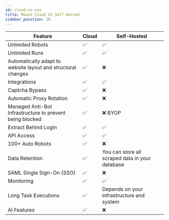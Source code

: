 ```yaml
---
id: cloud-vs-oss
title: Maxun Cloud VS Self Hosted
sidebar_position: 10
---
```


| Feature                      | Cloud                                      | Self-Hosted                                |
|------------------------------|--------------------------------------------|-------------------------------------------|
| Unlimited Robots             | ✅                                        | ✅                                         |
| Unlimited Runs               | ✅                                        | ✅                                         |
| Automatically adapt to website layout and structural changes  | ✅       | ❌     |
| Integrations                 | ✅                                        | ✅                                         |
| Captcha Bypass               | ✅                                        | ❌                                         |
| Automatic Proxy Rotation     | ✅                                        | ❌                                         |
| Managed Anti-Bot Infrastructure to prevent being blocked       | ✅                                        | ❌ BYOP                                       |
| Extract Behind Login         | ✅                                        | ✅                                         |
| API Access                   | ✅                                        | ✅                                         |
| 100+ Auto Robots             | ✅                                        | ❌                                         |
| Data Retention               | ✅                                        | You can store all scraped data in your database  |
| SAML Single Sign-On (SSO)    | ✅                                        | ❌                                         |
| Monitoring                   | ✅                                        | ✅                                         |
| Long Task Executions         | ✅                                        | Depends on your infrastructure and system |
| AI Features         | ✅ | ❌ |
